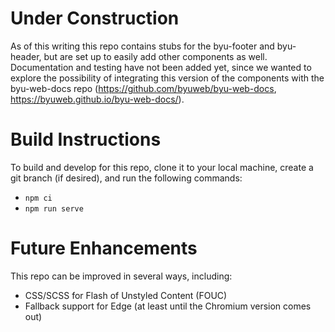 # Under Construction

As of this writing this repo contains stubs for the byu-footer and byu-header, but are set up to easily add other components as well. Documentation and testing have not been added yet, since we wanted to explore the possibility of integrating this version of the components with the byu-web-docs repo (https://github.com/byuweb/byu-web-docs, https://byuweb.github.io/byu-web-docs/).

# Build Instructions

To build and develop for this repo, clone it to your local machine, create a git branch (if desired), and run the following commands:

- `npm ci`
- `npm run serve`

# Future Enhancements

This repo can be improved in several ways, including:

- CSS/SCSS for Flash of Unstyled Content (FOUC)
- Fallback support for Edge (at least until the Chromium version comes out)
